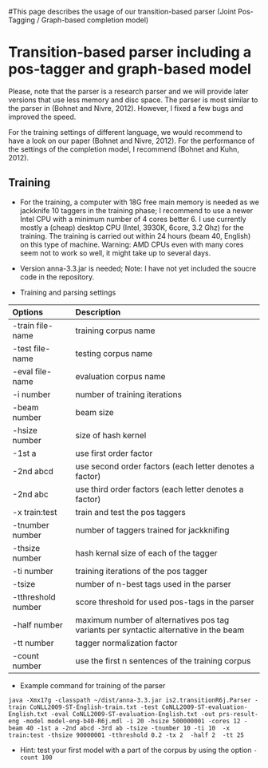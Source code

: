 #This page describes the usage of our transition-based parser (Joint Pos-Tagging / Graph-based completion model)

# Transition-based parser including a pos-tagger and graph-based model #

Please, note that the parser is a research parser and we will provide later versions that use less memory and disc space. The parser is most similar to the parser in (Bohnet and Nivre, 2012). However, I fixed a few bugs and improved the speed.

For the training settings of different language, we would recommend to have a look on our paper (Bohnet and Nivre, 2012). For the performance of the settings of the completion model, I recommend (Bohnet and Kuhn, 2012).


## Training ##

  * For the training, a computer with 18G free main memory is needed as we jackknife 10 taggers in the training phase; I recommend to use a newer  Intel CPU with a minimum number of 4 cores better 6. I use currently mostly a (cheap) desktop CPU (Intel, 3930K, 6core, 3.2 Ghz) for the training. The training is carried out within 24 hours (beam 40, English) on this type of machine. Warning: AMD CPUs even with many cores seem not to work so well, it might take up to several days.

  * Version anna-3.3.jar is needed; Note: I have not yet included the soucre code in the repository.

  * Training and parsing settings

| **Options**               | **Description** |
|:--------------------------|:----------------|
| -train file-name          | training corpus name|
| -test file-name           | testing corpus name|
| -eval file-name           | evaluation corpus name|
| -i number                 | number of training iterations |
| -beam number              | beam size       |
| -hsize number             | size of hash kernel |
| -1st a                    | use first order factor  |
| -2nd abcd                 | use second order factors (each letter denotes a factor)  |
| -2nd abc                  | use third order factors (each letter denotes a factor)  |
| -x train:test             | train and test the pos taggers |
| -tnumber number           | number of taggers trained for jackknifing |
| -thsize     number        | hash kernal size of each of the tagger |
| -ti number                | training iterations of the pos tagger |
| -tsize                    | number of n-best tags used in the parser |
| -tthreshold number        | score threshold for used pos-tags in the parser |
| -half number              | maximum number of alternatives pos tag variants per syntactic alternative in the beam|
| -tt number                | tagger normalization factor |
| -count number             | use the first n sentences of the training corpus |


  * Example command for training of the parser
```
java -Xmx17g -classpath ~/dist/anna-3.3.jar is2.transitionR6j.Parser -train CoNLL2009-ST-English-train.txt -test CoNLL2009-ST-evaluation-English.txt -eval CoNLL2009-ST-evaluation-English.txt -out prs-result-eng -model model-eng-b40-R6j.mdl -i 20 -hsize 500000001 -cores 12 -beam 40 -1st a -2nd abcd -3rd ab -tsize -tnumber 10 -ti 10  -x train:test -thsize 90000001 -tthreshold 0.2 -tx 2  -half 2  -tt 25 
```

  * Hint: test your first model with a part of the corpus by using the option `-count 100 `


